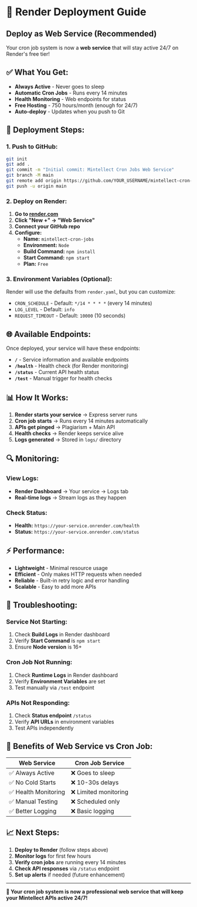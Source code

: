 # 🚀 Render Deployment Guide

## **Deploy as Web Service (Recommended)**

Your cron job system is now a **web service** that will stay active 24/7 on Render's free tier!

## **✅ What You Get:**

- **Always Active** - Never goes to sleep
- **Automatic Cron Jobs** - Runs every 14 minutes
- **Health Monitoring** - Web endpoints for status
- **Free Hosting** - 750 hours/month (enough for 24/7)
- **Auto-deploy** - Updates when you push to Git

## **🔧 Deployment Steps:**

### **1. Push to GitHub:**
```bash
git init
git add .
git commit -m "Initial commit: Mintellect Cron Jobs Web Service"
git branch -M main
git remote add origin https://github.com/YOUR_USERNAME/mintellect-cron-jobs.git
git push -u origin main
```

### **2. Deploy on Render:**

1. **Go to [render.com](https://render.com)**
2. **Click "New +" → "Web Service"**
3. **Connect your GitHub repo**
4. **Configure:**
   - **Name:** `mintellect-cron-jobs`
   - **Environment:** `Node`
   - **Build Command:** `npm install`
   - **Start Command:** `npm start`
   - **Plan:** `Free`

### **3. Environment Variables (Optional):**
Render will use the defaults from `render.yaml`, but you can customize:
- `CRON_SCHEDULE` - Default: `*/14 * * * *` (every 14 minutes)
- `LOG_LEVEL` - Default: `info`
- `REQUEST_TIMEOUT` - Default: `10000` (10 seconds)

## **🌐 Available Endpoints:**

Once deployed, your service will have these endpoints:

- **`/`** - Service information and available endpoints
- **`/health`** - Health check (for Render monitoring)
- **`/status`** - Current API health status
- **`/test`** - Manual trigger for health checks

## **📊 How It Works:**

1. **Render starts your service** → Express server runs
2. **Cron job starts** → Runs every 14 minutes automatically
3. **APIs get pinged** → Plagiarism + Main API
4. **Health checks** → Render keeps service alive
5. **Logs generated** → Stored in `logs/` directory

## **🔍 Monitoring:**

### **View Logs:**
- **Render Dashboard** → Your service → Logs tab
- **Real-time logs** → Stream logs as they happen

### **Check Status:**
- **Health:** `https://your-service.onrender.com/health`
- **Status:** `https://your-service.onrender.com/status`

## **⚡ Performance:**

- **Lightweight** - Minimal resource usage
- **Efficient** - Only makes HTTP requests when needed
- **Reliable** - Built-in retry logic and error handling
- **Scalable** - Easy to add more APIs

## **🚨 Troubleshooting:**

### **Service Not Starting:**
1. Check **Build Logs** in Render dashboard
2. Verify **Start Command** is `npm start`
3. Ensure **Node version** is 16+

### **Cron Job Not Running:**
1. Check **Runtime Logs** in Render dashboard
2. Verify **Environment Variables** are set
3. Test manually via `/test` endpoint

### **APIs Not Responding:**
1. Check **Status endpoint** `/status`
2. Verify **API URLs** in environment variables
3. Test APIs independently

## **🎯 Benefits of Web Service vs Cron Job:**

| Web Service | Cron Job Service |
|-------------|------------------|
| ✅ Always Active | ❌ Goes to sleep |
| ✅ No Cold Starts | ❌ 10-30s delays |
| ✅ Health Monitoring | ❌ Limited monitoring |
| ✅ Manual Testing | ❌ Scheduled only |
| ✅ Better Logging | ❌ Basic logging |

## **📈 Next Steps:**

1. **Deploy to Render** (follow steps above)
2. **Monitor logs** for first few hours
3. **Verify cron jobs** are running every 14 minutes
4. **Check API responses** via `/status` endpoint
5. **Set up alerts** if needed (future enhancement)

---

**🎉 Your cron job system is now a professional web service that will keep your Mintellect APIs active 24/7!**
